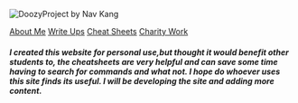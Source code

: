 ![DoozyProject](https://user-images.githubusercontent.com/76180642/111070815-51c49f80-84cb-11eb-9211-09749333a2c1.png) by Nav Kang

[About Me](aboutme.md)
[Write Ups](writeups.md)
[Cheat Sheets](cheatsheets.md)
[Charity Work](charity.md)

##### I created this website for personal use,but thought it would benefit other students to, the cheatsheets are very helpful and can save some time having to search for commands and what not. I hope do whoever uses this site finds its useful. I will be developing the site and adding more content.





